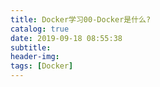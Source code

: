 ```yaml
---
title: Docker学习00-Docker是什么?
catalog: true
date: 2019-09-18 08:55:38
subtitle:
header-img:
tags: [Docker]
---
```

